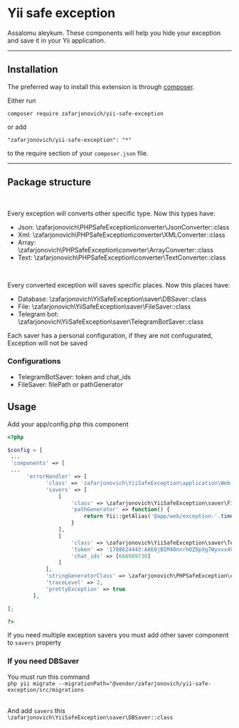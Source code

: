# Yii safe exception

Assalomu aleykum. These components will help you hide your exception and save it in your Yii application.

-----
## Installation

The preferred way to install this extension is through [composer](http://getcomposer.org/download/).

Either run

```
composer require zafarjonovich/yii-safe-exception
```

or add

```
"zafarjonovich/yii-safe-exception": "*"
```

to the require section of your `composer.json` file.

------

## Package structure
<br>


Every exception will converts other specific type. Now this types have:
- Json: \zafarjonovich\PHPSafeException\converter\JsonConverter::class
- Xml: \zafarjonovich\PHPSafeException\converter\XMLConverter::class
- Array: \zafarjonovich\PHPSafeException\converter\ArrayConverter::class
- Text: \zafarjonovich\PHPSafeException\converter\TextConverter::class

<br>


Every converted exception will saves specific places. Now this places have:
- Database: \zafarjonovich\YiiSafeException\saver\DBSaver::class
- File: \zafarjonovich\YiiSafeException\saver\FileSaver::class
- Telegram bot: \zafarjonovich\YiiSafeException\saver\TelegramBotSaver::class

Each saver has a personal configuration, if they are not confugurated, Exception will not be saved

### Configurations

- TelegramBotSaver: token and chat_ids
- FileSaver: filePath or pathGenerator

## Usage

Add your app/config.php this component

```php
<?php

$config = [
 ...
 'components' => [
 ...
	  'errorHandler' => [
            'class' => 'zafarjonovich\YiiSafeException\application\Web',
            'savers' => [
                [
                    'class' => \zafarjonovich\YiiSafeException\saver\FileSaver::class,
                    'pathGenerator' => function() {
                        return Yii::getAlias('@app/web/exception-'.time().'.txt');
                    }
                ],
                [
                    'class' => \zafarjonovich\YiiSafeException\saver\TelegramBotSaver::class,
                    'token' => '1788624443:AAE0jBIM4OnnrhOZDpXg7Wyxvx4UJdpOU_A',
                    'chat_ids' => [666989730]
                ]
            ],
            'stringGeneratorClass' => \zafarjonovich\PHPSafeException\converter\TextConverter::class,
            'traceLevel' => 2,
            'prettyException' => true
        ],

];

?>

```

If you need multiple exception savers you must add other saver component to `savers` property

### If you need DBSaver
You must run this command
<br>
`php yii migrate --migrationPath="@vendor/zafarjonovich/yii-safe-exception/src/migrations`
<br>
<br>

And add `savers` this `\zafarjonovich\YiiSafeException\saver\DBSaver::class`
